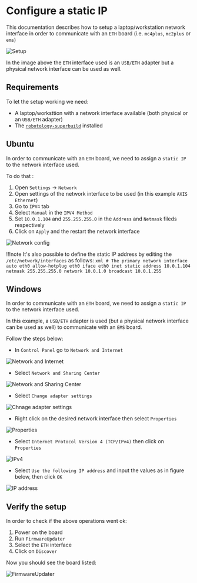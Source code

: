 # Configure a static IP
This documentation describes how to setup a laptop/workstation network interface in order to communicate with an `ETH` board (i.e. `mc4plus`, `mc2plus` or `ems`)

![Setup](./img/img-1.png)

In the image above the `ETH` interface used is an `USB/ETH` adapter but a physical network interface can be used as well.

## Requirements
To let the setup working we need:

-  A laptop/worksttion with a network interface available (both physical or an `USB/ETH` adapter)
-  The [`robotology-superbuild`](https://github.com/robotology/robotology-superbuild) installed

## Ubuntu
In order to communicate with an `ETH` board, we need to assign a `static IP` to the network interface used.

To do that :

1. Open `Settings` -> `Network`
2. Open settings of the network interface to be used (in this example `AXIS Ethernet`)
3. Go to `IPV4` tab
4. Select `Manual` in the `IPV4 Method`
5. Set `10.0.1.104` and `255.255.255.0` in the `Address` and `Netmask` fileds respectively
6. Click on `Apply` and the restart the network interface

![Network config](./img/img-2.png)

!!!note
    It's also possible to define the static IP address by editing the `/etc/network/interfaces` as follows:
    ```xml
        # The primary network interface
            auto eth0
            allow-hotplug eth0
            iface eth0 inet static
            address 10.0.1.104
            netmask 255.255.255.0
            network 10.0.1.0
            broadcast 10.0.1.255
    ```

## Windows
In order to communicate with an `ETH` board, we need to assign a `static IP` to the network interface used.

In this example, a `USB/ETH` adapter is used (but a physical network interface can be used as well) to communicate with an `EMS` board.

Follow the steps below:

- In `Control Panel` go to `Network and Internet`

![Network and Internet](img/network-setup-1.png)

- Select `Network and Sharing Center` 

![Network and Sharing Center](img/network-setup-2.png)

- Select `Change adapter settings` 

![Chnage adapter settings](img/network-setup-3.png)

- Right click on the desired network interface then select `Properties`

![Properties](img/network-setup-4.png)

- Select `Internet Protocol Version 4 (TCP/IPv4)` then click on `Properties`

![IPv4](img/network-setup-5.png)

- Select `Use the following IP address` and input the values as in figure below, then click `OK`

![IP address](img/network-setup-6.png)

## Verify the setup
In order to check if the above operations went ok:

1. Power on the board
2. Run `FirmwareUpdater`
3. Select the `ETH` interface
4. Click on `Discover`

Now you should see the board listed:

![FirmwareUpdater](./img/img-3.png)
